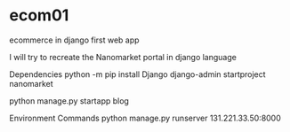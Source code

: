 # ecom01
ecommerce in django first web app

I will try to recreate the Nanomarket portal in django language

Dependencies
python -m pip install Django
django-admin startproject nanomarket

python manage.py startapp blog

Environment Commands
python manage.py runserver 131.221.33.50:8000